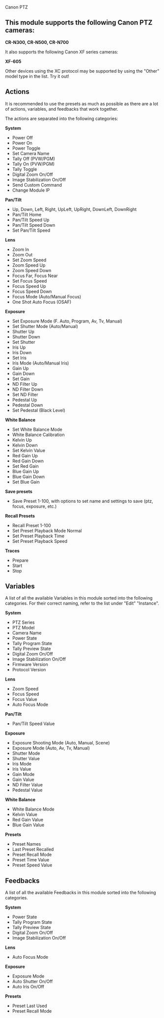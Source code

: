 Canon PTZ

## This module supports the following Canon PTZ cameras:

**CR-N300, CR-N500, CR-N700**

It also supports the following Canon XF series cameras:

**XF-605**

Other devices using the XC protocol may be supported by using the "Other" model type in the list. Try it out!

## Actions

It is recommended to use the presets as much as possible as there are a lot of actions, variables, and feedbacks that work together.

The actions are separated into the following categories:

**System**

- Power Off
- Power On
- Power Toggle
- Set Camera Name
- Tally Off (PVW/PGM)
- Tally On (PVW/PGM)
- Tally Toggle
- Digital Zoom On/Off
- Image Stabilization On/Off
- Send Custom Command
- Change Module IP

**Pan/Tilt**

- Up, Down, Left, Right, UpLeft, UpRight, DownLeft, DownRight
- Pan/Tilt Home
- Pan/Tilt Speed Up
- Pan/Tilt Speed Down
- Set Pan/Tilt Speed

**Lens**

- Zoom In
- Zoom Out
- Set Zoom Speed
- Zoom Speed Up
- Zoom Speed Down
- Focus Far, Focus Near
- Set Focus Speed
- Focus Speed Up
- Focus Speed Down
- Focus Mode (Auto/Manual Focus)
- One Shot Auto Focus (OSAF)

**Exposure**

- Set Exposure Mode (F. Auto, Program, Av, Tv, Manual)
- Set Shutter Mode (Auto/Manual)
- Shutter Up
- Shutter Down
- Set Shutter
- Iris Up
- Iris Down
- Set Iris
- Iris Mode (Auto/Manual Iris)
- Gain Up
- Gain Down
- Set Gain
- ND Filter Up
- ND Filter Down
- Set ND Filter
- Pedestal Up
- Pedestal Down
- Set Pedestal (Black Level)

**White Balance**

- Set White Balance Mode
- White Balance Calibration
- Kelvin Up
- Kelvin Down
- Set Kelvin Value
- Red Gain Up
- Red Gain Down
- Set Red Gain
- Blue Gain Up
- Blue Gain Down
- Set Blue Gain

**Save presets**

- Save Preset 1-100, with options to set name and settings to save (ptz, focus, exposure, etc.)

**Recall Presets**

- Recall Preset 1-100
- Set Preset Playback Mode Normal
- Set Preset Playback Time
- Set Preset Playback Speed

**Traces**

- Prepare
- Start
- Stop

## Variables

A list of all the available Variables in this module sorted into the following categories. For their correct naming, refer to the list under "Edit" "Instance".

**System**

- PTZ Series
- PTZ Model
- Camera Name
- Power State
- Tally Program State
- Tally Preview State
- Digital Zoom On/Off
- Image Stabilization On/Off
- Firmware Version
- Protocol Version

**Lens**

- Zoom Speed
- Focus Speed
- Focus Value
- Auto Focus Mode

**Pan/Tilt**

- Pan/Tilt Speed Value

**Exposure**

- Exposure Shooting Mode (Auto, Manual, Scene)
- Exposure Mode (Auto, Av, Tv, Manual)
- Shutter Mode
- Shutter Value
- Iris Mode
- Iris Value
- Gain Mode
- Gain Value
- ND Filter Value
- Pedestal Value

**White Balance**

- White Balance Mode
- Kelvin Value
- Red Gain Value
- Blue Gain Value

**Presets**

- Preset Names
- Last Preset Recalled
- Preset Recall Mode
- Preset Time Value
- Preset Speed Value

## Feedbacks

A list of all the available Feedbacks in this module sorted into the following categories.

**System**

- Power State
- Tally Program State
- Tally Preview State
- Digital Zoom On/Off
- Image Stabilization On/Off

**Lens**

- Auto Focus Mode

**Exposure**

- Exposure Mode
- Auto Shutter On/Off
- Auto Iris On/Off

**Presets**

- Preset Last Used
- Preset Recall Mode